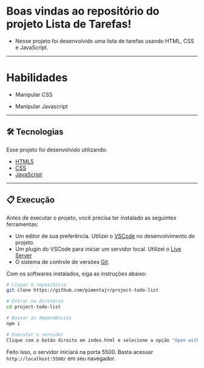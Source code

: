 # Boas vindas ao repositório do projeto Lista de Tarefas!

- Nesse projeto foi desenvolvido uma lista de tarefas usando HTML, CSS e JavaScript.

---

# Habilidades

- Manipular CSS

- Manipular Javascript

---

## 🛠 Tecnologias

Esse projeto foi desenvolvido utilizando:

* [HTML5](https://developer.mozilla.org/pt-BR/docs/Web/HTML/HTML5)
* [CSS](https://developer.mozilla.org/pt-BR/docs/Web/CSS)
* [JavaScript](https://developer.mozilla.org/pt-BR/docs/Web/JavaScript)

---

## 📋 Execução

Antes de executar o projeto, você precisa ter instalado as seguintes ferramentas:

* Um editor de sua preferência. Utilizei o [VSCode](https://code.visualstudio.com) no desenvolvimento do projeto.
* Um plugin do VSCode para iniciar um servidor local. Utilizei o [Live Server](https://marketplace.visualstudio.com/items?itemName=ritwickdey.LiveServer)
* O sistema de controle de versões [Git](https://git-scm.com).

Com os softwares instalados, siga as instruções abaixo:

```bash
# Clonar o repositório
git clone https://github.com/pimentajr/project-todo-list

# Entrar no diretório
cd project-todo-list

# Baixar as dependências
npm i

# Executar o servidor
Clique com o botão direito em index.html e selecione a opção "Open with Live Server"
```

Feito isso, o servidor iniciará na porta 5500. Basta acessar `http://localhost:5500/` em seu navegador.
